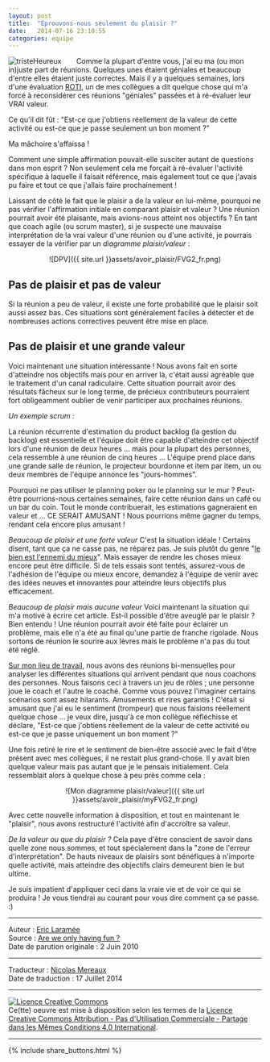 ```yaml
---
layout: post
title:  "Éprouvons-nous seulement du plaisir ?"
date:   2014-07-16 23:10:55
categories: equipe
---
```

  
  
<div align="left" style="float:left; padding-right:30px">
  <img title="tristeHeureux" src="http://agilepartnership.com/blogit/wp-content/uploads/2010/06/sadHappy-300x225.jpg" />
</div>


  
Comme la plupart d'entre vous, j'ai eu ma (ou mon in)juste part de réunions. Quelques unes étaient géniales et beaucoup d'entre elles étaient juste correctes. Mais il y a quelques semaines, lors d'une évaluation [ROTI](http://www.agile-ux.com/2009/01/09/return-on-time-invested-a-roti-for-your-meetings/), un de mes collègues a dit quelque chose qui m'a forcé à reconsidérer ces réunions "géniales" passées et à ré-évaluer leur VRAI valeur.

Ce qu'il dit fût : "Est-ce que j'obtiens réellement de la valeur de cette activité ou est-ce que je passe seulement un bon moment ?"

Ma mâchoire s'affaissa !

Comment une simple affirmation pouvait-elle susciter autant de questions dans mon esprit ? Non seulement cela me forçait à ré-évaluer l'activité spécifique à laquelle il faisait référence, mais également tout ce que j'avais pu faire et tout ce que j'allais faire prochainement !

Laissant de côté le fait que le plaisir a de la valeur en lui-même, pourquoi ne pas vérifier l'affirmation initiale en comparant plaisir et valeur ? Une réunion pourrait avoir été plaisante, mais avions-nous atteint nos objectifs ? En tant que coach agile (ou scrum master), si je suspecte une mauvaise interprétation de la vrai valeur d'une réunion ou d'une activité, je pourrais essayer de la vérifier par un _diagramme plaisir/valeur_ :

<div align="center">
  ![DPV]({{ site.url }}assets/avoir_plaisir/FVG2_fr.png)
</div>

## Pas de plaisir et pas de valeur
Si la réunion a peu de valeur, il existe une forte probabilité que le plaisir soit aussi assez bas. Ces situations sont généralement faciles à détecter et de nombreuses actions correctives peuvent être mise en place.

## Pas de plaisir et une grande valeur
Voici maintenant une situation intéressante ! Nous avons fait en sorte d'atteindre nos objectifs mais pour en arriver là, c'était aussi agréable que le traitement d'un canal radiculaire. Cette situation pourrait avoir des résultats fâcheux sur le long terme, de précieux contributeurs pourraient fort obligeamment oublier de venir participer aux prochaines réunions. 

_Un exemple scrum :_

La réunion récurrente d'estimation du product backlog (la gestion du backlog) est essentielle et l'équipe doit être capable d'atteindre cet objectif lors d'une réunion de deux heures ... mais pour la plupart des personnes, cela ressemble à une réunion de cinq heures ... L'équipe prend place dans une grande salle de réunion, le projecteur bourdonne et item par item, un ou deux membres de l'équipe annonce les "jours-hommes".

Pourquoi ne pas utiliser le planning poker ou le planning sur le mur ? Peut-être pourrions-nous certaines semaines, faire cette réunion dans un café ou un bar du coin. Tout le monde contribuerait, les estimations gagneraient en valeur et ... CE SERAIT AMUSANT ! Nous pourrions même gagner du temps, rendant cela encore plus amusant !

_Beaucoup de plaisir et une forte valeur_
C'est la situation idéale ! Certains disent, tant que ça ne casse pas, ne réparez pas. Je suis plutôt du genre "[le bien est l'ennemi du mieux](http://www.amazon.ca/gp/product/0066620996?ie=UTF8&tag=vistadevel-20&linkCode=as2&camp=1789&creative=9325&creativeASIN=0066620996)". Mais essayer de rendre les choses mieux encore peut être difficile. Si de tels essais sont tentés, assurez-vous de l'adhésion de l'équipe ou mieux encore, demandez à l'équipe de venir avec des idées neuves et innovantes pour atteindre leurs objectifs plus efficacement.

_Beaucoup de plaisir mais aucune valeur_
Voici maintenant la situation qui m'a motivé à écrire cet article. Est-il possible d'être aveuglé par le plaisir ? Bien entendu ! Une réunion pourrait avoir été faite pour éclairer un problème, mais elle n'a été  au final qu'une partie de franche rigolade. Nous sortons de réunion le sourire aux lèvres mais le problème n'a pas du tout été réglé.

[Sur mon lieu de travail](http://www.pyxis-tech.com/en/), nous avons des réunions bi-mensuelles pour analyser les différentes situations qui arrivent pendant que nous coachons des personnes. Nous faisons ceci à travers un jeu de rôles ; une personne joue le coach et l'autre le coaché. Comme vous pouvez l'imaginer certains scénarios sont assez hilarants. Amusements et rires garantis ! C'était si amusant que j'ai eu le sentiment (trompeur) que nous faisions réellement quelque chose ... je veux dire, jusqu'à ce mon collègue réfléchisse et déclare, "Est-ce que j'obtiens réellement de la valeur de cette activité ou est-ce que je passe uniquement un bon moment ?"

Une fois retiré le rire et le sentiment de bien-être associé avec le fait d'être présent avec mes collègues, il ne restait plus grand-chose. Il y avait bien quelque valeur mais pas autant que je le pensais initialement. Cela ressemblait alors à quelque chose à peu près comme cela : 

<div align="center">
  ![Mon diagramme plaisir/valeur]({{ site.url }}assets/avoir_plaisir/myFVG2_fr.png)
</div>

Avec cette nouvelle information à disposition, et tout en maintenant le "plaisir", nous avons restructuré l'activité afin d'accroître sa valeur.

_De la valeur ou que du plaisir ?_
Cela paye d'être conscient de savoir dans quelle zone nous sommes, et tout spécialement dans la "zone de l'erreur d'interprétation". De hauts niveaux de plaisirs sont bénéfiques à n'importe quelle activité, mais atteindre des objectifs clairs demeurent bien le but ultime.

Je suis impatient d'appliquer ceci dans la vraie vie et de voir ce qui se produira ! Je vous tiendrai au courant pour vous dire comment ça se passe. :)

---
Auteur : [Eric Laramée](https://www.linkedin.com/pub/eric-laram%C3%A9e/2/468/8a1)  
Source : [Are we only having fun ?](http://agilepartnership.com/blogit/2010/06/02/are-we-only-having-fun/)  
Date de parution originale : 2 Juin 2010  

---
Traducteur : [Nicolas Mereaux](http://www.les-traducteurs-agiles.org/traducteurs/)  
Date de traduction : 17 Juillet 2014  

---

<a rel="license" href="http://creativecommons.org/licenses/by-nc-sa/4.0/"><img alt="Licence Creative Commons" style="border-width:0" src="http://i.creativecommons.org/l/by-nc-sa/4.0/88x31.png" /></a><br />Ce(tte) oeuvre est mise à disposition selon les termes de la <a rel="license" href="http://creativecommons.org/licenses/by-nc-sa/4.0/">Licence Creative Commons Attribution - Pas d'Utilisation Commerciale - Partage dans les Mêmes Conditions 4.0 International</a>.

---

{% include share_buttons.html %}
